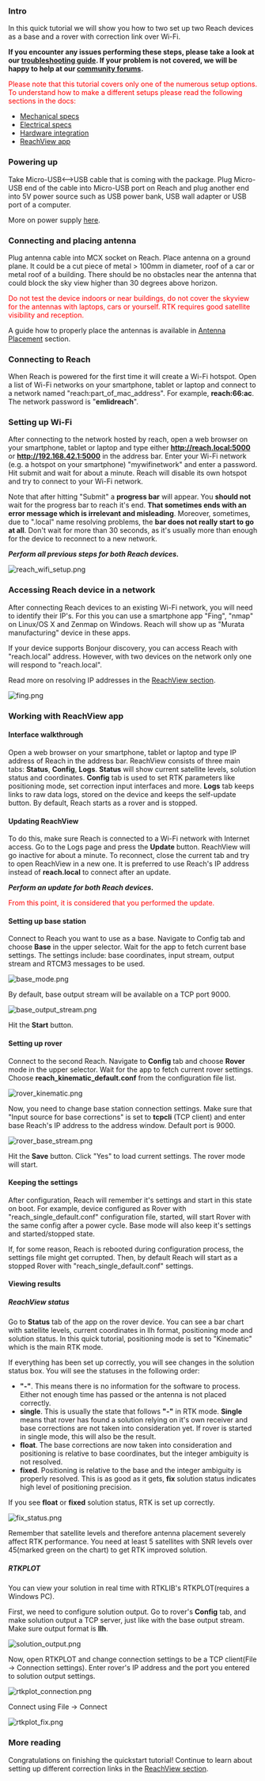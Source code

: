 ### Intro

In this quick tutorial we will show you how to two set up two Reach devices as a base and a rover with correction link over Wi-Fi.

**If you encounter any issues performing these steps, please take a look at our [troubleshooting guide](troubleshooting.md). If your problem is not covered, we will be happy to help at our [community forums](http://community.emlid.com/).**

<font color="red"> Please note that this tutorial covers only one of the numerous setup options. To understand how to make a different setups please read the following sections in the docs: </font>

* [Mechanical specs](mechanical-specs.md)
* [Electrical specs](electrical-specs.md)
* [Hardware integration](hardware-integration.md)
* [ReachView app](reachview-app.md)

### Powering up

Take Micro-USB<-->USB cable that is coming with the package. Plug Micro-USB end of the cable into Micro-USB port on Reach and plug another end into 5V power source such as USB power bank, USB wall adapter or USB port of a computer.

More on power supply [here](power-supply.md).

### Connecting and placing antenna

Plug antenna cable into MCX socket on Reach. Place antenna on a ground plane. It could be a cut piece of metal > 100mm in diameter, roof of a car or metal roof of a building. There should be no obstacles near the antenna that could block the sky view higher than 30 degrees above horizon.

<font color="red">Do not test the device indoors or near buildings, do not cover the skyview for the antennas with laptops, cars or yourself. RTK requires good satellite visibility and reception.</font>

A guide how to properly place the antennas is available in [Antenna Placement](antenna-placement.md) section.

### Connecting to Reach

When Reach is powered for the first time it will create a Wi-Fi hotspot. Open a list of Wi-Fi networks on your smartphone, tablet or laptop and connect to a network named "reach:part_of_mac_address". For example, **reach:66:ac**. The network password is "**emlidreach**".

### Setting up Wi-Fi

After connecting to the network hosted by reach, open a web browser on your smartphone, tablet or laptop and type either **http://reach.local:5000** or **http://192.168.42.1:5000** in the address bar. Enter your Wi-Fi network (e.g. a hotspot on your smartphone) "mywifinetwork" and enter a password. Hit submit and wait for about a minute. Reach will disable its own hotspot and try to connect to your Wi-Fi network.

Note that after hitting "Submit" a **progress bar** will appear. You **should not** wait for the progress bar to reach it's end. **That sometimes ends with an error message which is irrelevant and misleading**. Moreover, sometimes, due to ".local" name resolving problems, the **bar does not really start to go at all**. Don't wait for more than 30 seconds, as it's usually more than enough for the device to reconnect to a new network.

***Perform all previous steps for both Reach devices.***

![reach_wifi_setup.png](img/quickstart/reach_wifi_setup.png)

### Accessing Reach device in a network

After connecting Reach devices to an existing Wi-Fi network, you will need to identify their IP's. For this you can use a smartphone app "Fing", "nmap" on Linux/OS X and Zenmap on Windows. Reach will show up as "Murata manufacturing" device in these apps.

If your device supports Bonjour discovery, you can access Reach with "reach.local" address. However, with two devices on the network only one will respond to "reach.local".

Read more on resolving IP addresses in the [ReachView section](reachview-app.md).

![fing.png](img/quickstart/fing.png)

### Working with ReachView app

#### Interface walkthrough

Open a web browser on your smartphone, tablet or laptop and type IP address of Reach in the address bar. ReachView consists of three main tabs: **Status**, **Config**, **Logs**. **Status** will show current satellite levels, solution status and coordinates. **Config** tab is used to set RTK parameters like positioning mode, set correction input interfaces and more. **Logs** tab keeps links to raw data logs, stored on the device and keeps the self-update button. By default, Reach starts as a rover and is stopped.

#### Updating ReachView

To do this, make sure Reach is connected to a Wi-Fi network with Internet access. Go to the Logs page and press the **Update** button. ReachView will go inactive for about a minute. To reconnect, close the current tab and try to open ReachView in a new one. It is preferred to use Reach's IP address instead of **reach.local** to connect after an update.

***Perform an update for both Reach devices.***

<font color="red">From this point, it is considered that you performed the update.</font>

#### Setting up base station

Connect to Reach you want to use as a base. Navigate to Config tab and choose **Base** in the upper selector. Wait for the app to fetch current base settings. The settings include: base coordinates, input stream, output stream and RTCM3 messages to be used.

![base_mode.png](img/quickstart/base_mode.png)

By default, base output stream will be available on a TCP port 9000.

![base_output_stream.png](img/quickstart/base_output_stream.png)

Hit the **Start** button.

#### Setting up rover

Connect to the second Reach. Navigate to **Config** tab and choose **Rover** mode in the upper selector. Wait for the app to fetch current rover settings. Choose **reach_kinematic_default.conf** from the configuration file list.

![rover_kinematic.png](img/quickstart/rover_kinematic.png)

Now, you need to change base station connection settings. Make sure that "Input source for base corrections" is set to **tcpcli** (TCP client) and enter base Reach's IP address to the address window. Default port is 9000.

![rover_base_stream.png](img/quickstart/rover_base_stream.png)

Hit the **Save** button. Click "Yes" to load current settings. The rover mode will start.


#### Keeping the settings

After configuration, Reach will remember it's settings and start in this state on boot. For example, device configured as Rover with "reach_single_default.conf" configuration file, started, will start Rover with the same config after a power cycle. Base mode will also keep it's settings and started/stopped state.

If, for some reason, Reach is rebooted during configuration process, the settings file might get corrupted. Then, by default Reach will start as a stopped Rover with "reach_single_default.conf" settings.

#### Viewing results

##### ReachView status

Go to **Status** tab of the app on the rover device. You can see a bar chart with satellite levels, current coordinates in llh format, positioning mode and solution status. In this quick tutorial, positioning mode is set to "Kinematic" which is the main RTK mode.

If everything has been set up correctly, you will see changes in the solution status box. You will see the statuses in the following order:

* **"-"**. This means there is no information for the software to process. Either not enough time has passed or the antenna is not placed correctly.
* **single**. This is usually the state that follows **"-"** in RTK mode. **Single** means that rover has found a solution relying on it's own receiver and base corrections are not taken into consideration yet. If rover is started in single mode, this will also be the result.
* **float**. The base corrections are now taken into consideration and positioning is relative to base coordinates, but the integer ambiguity is not resolved.
* **fixed**. Positioning is relative to the base and the integer ambiguity is properly resolved. This is as good as it gets, **fix** solution status indicates high level of positioning precision.

If you see **float** or **fixed** solution status, RTK is set up correctly.

![fix_status.png](img/quickstart/fix_status.png)

Remember that satellite levels and therefore antenna placement severely affect RTK performance. You need at least 5 satellites with SNR levels over 45(marked green on the chart) to get RTK improved solution.

##### RTKPLOT

You can view your solution in real time with RTKLIB's RTKPLOT(requires a Windows PC).

First, we need to configure solution output. Go to rover's **Config** tab, and make solution output a TCP server, just like with the base output stream. Make sure output format is **llh**.

![solution_output.png](img/quickstart/solution_output.png)

Now, open RTKPLOT and change connection settings to be a TCP client(File -> Connection settings). Enter rover's IP address and the port you entered to solution output settings.

![rtkplot_connection.png](img/quickstart/rtkplot_connection.png)

Connect using File -> Connect

![rtkplot_fix.png](img/quickstart/rtkplot_fix.png)

### More reading

Congratulations on finishing the quickstart tutorial! Continue to learn about setting up different correction links in the [ReachView section](reachview-app.md).
